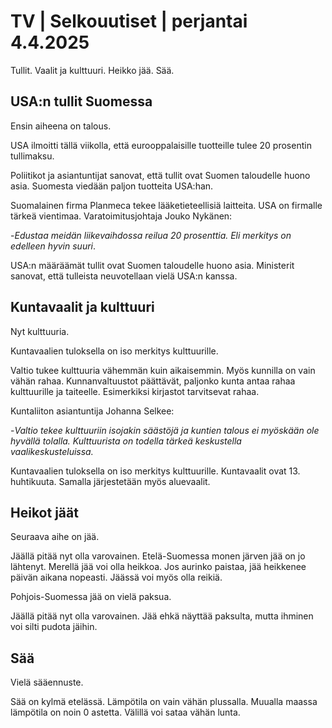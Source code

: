 # TV \| Selkouutiset \| perjantai 4.4.2025

Tullit. Vaalit ja kulttuuri. Heikko jää. Sää.

## USA:n tullit Suomessa

Ensin aiheena on talous.

USA ilmoitti tällä viikolla, että eurooppalaisille tuotteille tulee 20 prosentin tullimaksu.

Poliitikot ja asiantuntijat sanovat, että tullit ovat Suomen taloudelle huono asia. Suomesta viedään paljon tuotteita USA:han.

Suomalainen firma Planmeca tekee lääketieteellisiä laitteita. USA on firmalle tärkeä vientimaa. Varatoimitusjohtaja Jouko Nykänen:

\-*Edustaa meidän liikevaihdossa reilua 20 prosenttia. Eli merkitys on edelleen hyvin suuri*.

USA:n määräämät tullit ovat Suomen taloudelle huono asia. Ministerit sanovat, että tulleista neuvotellaan vielä USA:n kanssa.

## Kuntavaalit ja kulttuuri

Nyt kulttuuria.

Kuntavaalien tuloksella on iso merkitys kulttuurille.

Valtio tukee kulttuuria vähemmän kuin aikaisemmin. Myös kunnilla on vain vähän rahaa. Kunnanvaltuustot päättävät, paljonko kunta antaa rahaa kulttuurille ja taiteelle. Esimerkiksi kirjastot tarvitsevat rahaa.

Kuntaliiton asiantuntija Johanna Selkee:

\-*Valtio tekee kulttuuriin isojakin säästöjä ja kuntien talous ei myöskään ole hyvällä tolalla. Kulttuurista on todella tärkeä keskustella vaalikeskusteluissa.*

Kuntavaalien tuloksella on iso merkitys kulttuurille. Kuntavaalit ovat 13. huhtikuuta. Samalla järjestetään myös aluevaalit.

## Heikot jäät

Seuraava aihe on jää.

Jäällä pitää nyt olla varovainen. Etelä-Suomessa monen järven jää on jo lähtenyt. Merellä jää voi olla heikkoa. Jos aurinko paistaa, jää heikkenee päivän aikana nopeasti. Jäässä voi myös olla reikiä.

Pohjois-Suomessa jää on vielä paksua.

Jäällä pitää nyt olla varovainen. Jää ehkä näyttää paksulta, mutta ihminen voi silti pudota jäihin.

## Sää

Vielä sääennuste.

Sää on kylmä etelässä. Lämpötila on vain vähän plussalla. Muualla maassa lämpötila on noin 0 astetta. Välillä voi sataa vähän lunta.

